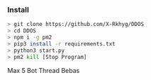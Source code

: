 ### Install

```bash
> git clone https://github.com/X-Rkhyg/DDOS
> cd DDOS
> npm i -g pm2
> pip3 install -r requirements.txt
> python3 start.py
> pm2 kill [Stop Program]
```

Max 5 Bot
Thread Bebas
